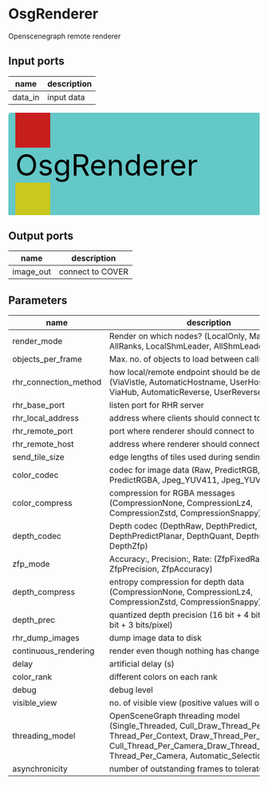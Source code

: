 
# OsgRenderer
Openscenegraph remote renderer

## Input ports
|name|description|
|-|-|
|data_in|input data|


<svg width="516.5999999999999" height="210" >
<rect x="0" y="0" width="516.5999999999999" height="210" rx="5" ry="5" style="fill:#64c8c8ff;" />
<rect x="14.0" y="0" width="70" height="70" rx="0" ry="0" style="fill:#c81e1eff;" >
<title>data_in</title></rect>
<title>data_in</title></rect><rect x="14.0" y="140" width="70" height="70" rx="0" ry="0" style="fill:#c8c81eff;" >
<title>image_out</title></rect>
<text x="14.0" y="126.0" font-size="4.2em">OsgRenderer</text></svg>

## Output ports
|name|description|
|-|-|
|image_out|connect to COVER|


## Parameters
|name|description|type|
|-|-|-|
|render_mode|Render on which nodes? (LocalOnly, MasterOnly, AllRanks, LocalShmLeader, AllShmLeaders)|Integer|
|objects_per_frame|Max. no. of objects to load between calls to render|Integer|
|rhr_connection_method|how local/remote endpoint should be determined (ViaVistle, AutomaticHostname, UserHostname, ViaHub, AutomaticReverse, UserReverse)|Integer|
|rhr_base_port|listen port for RHR server|Integer|
|rhr_local_address|address where clients should connect to|String|
|rhr_remote_port|port where renderer should connect to|Integer|
|rhr_remote_host|address where renderer should connect to|String|
|send_tile_size|edge lengths of tiles used during sending|IntVector|
|color_codec|codec for image data (Raw, PredictRGB, PredictRGBA, Jpeg_YUV411, Jpeg_YUV444)|Integer|
|color_compress|compression for RGBA messages (CompressionNone, CompressionLz4, CompressionZstd, CompressionSnappy)|Integer|
|depth_codec|Depth codec (DepthRaw, DepthPredict, DepthPredictPlanar, DepthQuant, DepthQuantPlanar, DepthZfp)|Integer|
|zfp_mode|Accuracy:, Precision:, Rate:  (ZfpFixedRate, ZfpPrecision, ZfpAccuracy)|Integer|
|depth_compress|entropy compression for depth data (CompressionNone, CompressionLz4, CompressionZstd, CompressionSnappy)|Integer|
|depth_prec|quantized depth precision (16 bit + 4 bits/pixel, 24 bit + 3 bits/pixel)|Integer|
|rhr_dump_images|dump image data to disk|Integer|
|continuous_rendering|render even though nothing has changed|Integer|
|delay|artificial delay (s)|Float|
|color_rank|different colors on each rank|Integer|
|debug|debug level|Integer|
|visible_view|no. of visible view (positive values will open window)|Integer|
|threading_model|OpenSceneGraph threading model (Single_Threaded, Cull_Draw_Thread_Per_Context, Thread_Per_Context, Draw_Thread_Per_Context, Cull_Thread_Per_Camera_Draw_Thread_Per_Context, Thread_Per_Camera, Automatic_Selection)|Integer|
|asynchronicity|number of outstanding frames to tolerate|Integer|
